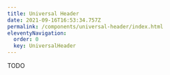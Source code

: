 ```yaml
---
title: Universal Header
date: 2021-09-16T16:53:34.757Z
permalink: /components/universal-header/index.html
eleventyNavigation:
  order: 0
  key: UniversalHeader
---
```

TODO